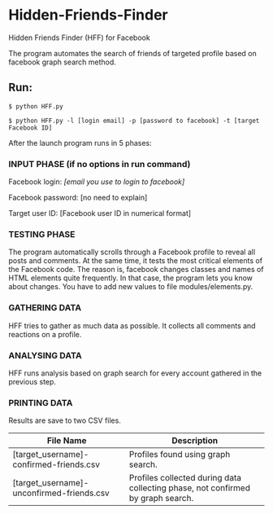 # Hidden-Friends-Finder
Hidden Friends Finder (HFF) for Facebook

The program automates the search of friends of targeted profile based on facebook graph search method.

## Run:
`$ python HFF.py`

`$ python HFF.py -l [login email] -p [password to facebook] -t [target Facebook ID]`

After the launch program runs in 5 phases:

### INPUT PHASE (if no options in run command)
Facebook login: *[email you use to login to facebook]*

Facebook password: [no need to explain]

Target user ID: [Facebook user ID in numerical format]

### TESTING PHASE
The program automatically scrolls through a Facebook profile to reveal all posts and comments. 
At the same time, it tests the most critical elements of the Facebook code. The reason is, facebook changes classes and names of HTML elements quite frequently. In that case, the program lets you know about changes. You have to add new values to file modules/elements.py.

### GATHERING DATA 
HFF tries to gather as much data as possible. It collects all comments and reactions on a profile.

### ANALYSING DATA
HFF runs analysis based on graph search for every account gathered in the previous step. 

### PRINTING DATA
Results are save to two CSV files.

File Name  | Description
------------- | -------------
[target_username]-confirmed-friends.csv  | Profiles found using graph search.
[target_username]-unconfirmed-friends.csv  | Profiles collected during data collecting phase, not confirmed by graph search.
